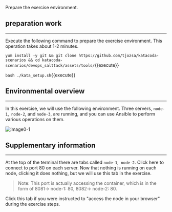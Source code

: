 Prepare the exercise environment.

## preparation work
---
Execute the following command to prepare the exercise environment. This operation takes about 1-2 minutes.

`yum install -y git && git clone https://github.com/tjozsa/katacoda-scenarios && cd katacoda-scenarios/devops_salttack/assets/tools/`{{execute}}

`bash ./kata_setup.sh`{{execute}}

## Environmental overview
---
In this exercise, we will use the following environment. Three servers, `node-1`,` node-2`, and `node-3`, are running, and you can use Ansible to perform various operations on them.

![image0-1](https://raw.githubusercontent.com/irixjp/katacoda-scenarios/master/master-course-data/assets/images/kata_env.png "kata_env.png")

## Supplementary information
---
At the top of the terminal there are tabs called `node-1`,` node-2`. Click here to connect to port 80 on each server. Now that nothing is running on each node, clicking it does nothing, but we will use this tab in the exercise.

> Note: This port is actually accessing the container, which is in the form of 8081-> node-1: 80, 8082-> node-2: 80.

Click this tab if you were instructed to "access the node in your browser" during the exercise steps.
